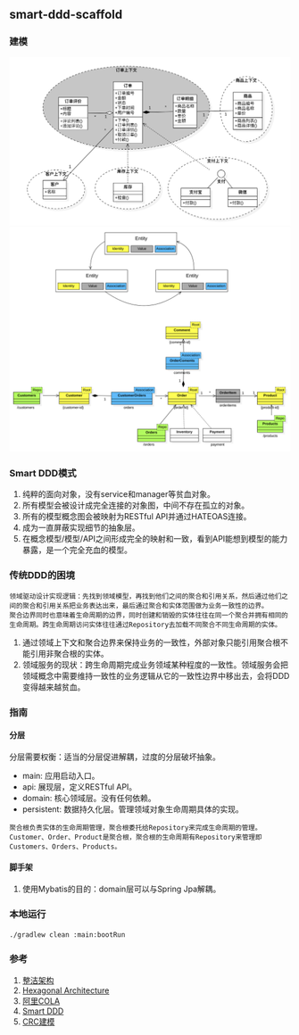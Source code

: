 ## smart-ddd-scaffold

### 建模

![订单领域建模](./docs/订单模型关系图.png)
![smart-ddd建模](./docs/smart-ddd建模.png)

### Smart DDD模式

1. 纯粹的面向对象，没有service和manager等贫血对象。
2. 所有模型会被设计成完全连接的对象图，中间不存在孤立的对象。
3. 所有的模型概念图会被映射为RESTful API并通过HATEOAS连接。
4. 成为一直屏蔽实现细节的抽象层。
5. 在概念模型/模型/API之间形成完全的映射和一致，看到API能想到模型的能力暴露，是一个完全充血的模型。

### 传统DDD的困境

```text
领域驱动设计实现逻辑：先找到领域模型，再找到他们之间的聚合和引用关系，然后通过他们之间的聚合和引用关系把业务表达出来，最后通过聚合和实体范围做为业务一致性的边界。
聚合边界同时也意味着生命周期的边界，同时创建和销毁的实体往往在同一个聚合并拥有相同的生命周期。跨生命周期访问实体往往通过Repository去加载不同聚合不同生命周期的实体。
```

1. 通过领域上下文和聚合边界来保持业务的一致性，外部对象只能引用聚合根不能引用非聚合根的实体。
2. 领域服务的现状：跨生命周期完成业务领域某种程度的一致性。领域服务会把领域概念中需要维持一致性的业务逻辑从它的一致性边界中移出去，会将DDD变得越来越贫血。

### 指南

#### 分层

分层需要权衡：适当的分层促进解耦，过度的分层破坏抽象。

* main: 应用启动入口。
* api: 展现层，定义RESTful API。
* domain: 核心领域层。没有任何依赖。
* persistent: 数据持久化层。管理领域对象生命周期具体的实现。

```text
聚合根负责实体的生命周期管理，聚合根委托给Repository来完成生命周期的管理。
Customer、Order、Product是聚合根，聚合根的生命周期有Repository来管理即Customers、Orders、Products。
```

#### 脚手架

1. 使用Mybatis的目的：domain层可以与Spring Jpa解耦。

### 本地运行

`./gradlew clean :main:bootRun`

### 参考

1. [整洁架构](https://blog.cleancoder.com/uncle-bob/2012/08/13/the-clean-architecture.html)
2. [Hexagonal Architecture](https://herbertograca.com/2017/11/16/explicit-architecture-01-ddd-hexagonal-onion-clean-cqrs-how-i-put-it-all-together/)
3. [阿里COLA](https://github.com/alibaba/COLA)
4. [Smart DDD](https://github.com/Business-Oriented-Design/business-oriented.design)
5. [CRC建模](http://c2.com/doc/oopsla89/paper.html)
